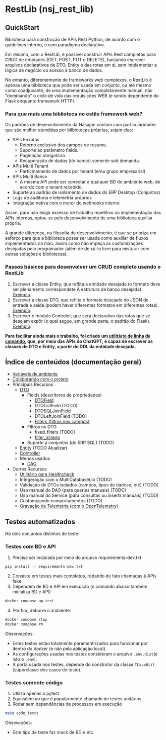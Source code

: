 # RestLib (nsj_rest_lib)

## QuickStart

Biblioteca para construção de APIs Rest Python, de acordo com o guidelines interno, e com paradigma declarativo.

Em resumo, com o RestLib, é possível construir APIs Rest completas para CRUD de entidades (GET, POST, PUT e DELETE), bastando escrever arquivos declarativos de DTO, Entity e das rotas em si, sem implementar a lógica de negócio ou acesso a banco de dados.

No entanto, diferentemente de frameworks web complexos, o RestLib é apenas uma biblioteca que pode ser usada em conjunto, ou até mesmo como coadjuvante, de uma implementação completamente manual, não "dominando" o ciclo de vida das requisições WEB (e sendo dependente do Flask enquanto framework HTTP).

### Para que mais uma biblioteca no estilo framework web?

Os padrões de desenvolvimento da Nasajon contam com particularidades que são melhor atendidas por bilbiotecas próprias, sejam elas:

* APIs Enxutas
  * Retorno exclusivo dos campos de resumo.
  * Suporte ao parâmetro fields.
  * Paginação obrigatória.
  * Recuperação de dados (do banco) somente sob demanda.
* APIs Multi Tenant
  * Particinamento de dados por tenant (e/ou grupo empresarial)
* APIs Multi Banco
  * A mesma API pode ser conectar a qualquer BD do ambiente web, de acordo com o tenant recebido.
* Suporte ao padrão de isolamento de dados do ERP Desktop (Conjuntos)
* Logs de auditoria e telemetria próprios
* Integração nativa com o motor de webhooks interno

Assim, para não exigir excesso de trabalho repetitivo na implementação das APIs internas, optou-se pelo desenvolvimento de uma biblioteca auxiliar própria.

A grande diferença, na filosofia de desenvolvimento, é que se prioriza um esforço para que a biblioteca possa ser usada como auxiliar de fluxos implementados na mão, assim como não impeça as customizações desejadas pelo programador (além de deixá-lo livre para misturar com outras soluções e bibliotecas).

### Passos básicos para desenvolver um CRUD completo usando o RestLib

1. Escrever a classe Entity, que reflita a entidade desejada (o formato deve ser plenamento correspondete À estrutura de banco desejada). [Exemplo](tests/cliente_dto.py).
2. Escrever a classe DTO, que reflita o formato desejado do JSON de entrada e saída (podem haver diferentes formatos em diferentes rotas). [Exemplo](tests/cliente_entity.py).
3. Escrever o módulo Controler, que será declarativo das rotas que se desejam expôr (o qual segue, em grande parte, o padrão do Flask). [Exemplo](tests/cliente_controller.py).

**Para facilitar ainda mais o trabalho, foi criado um [utilitário de linha de comando](https://github.com/Nasajon/arquitetura-cmd), que, por meio das APIs do ChatGPT, é capaz de escrever as classes de DTO e Entity, a partir do DDL da entidade desejada.**

## Índice de conteúdos (documentação geral)

* [Variáveis de ambiente](internal_docs/variaveis_ambiente.md)
* [Colaborando com o projeto](internal_docs/colaborando_projeto.md)
* Principais Recursos
  * [DTO](internal_docs/recursos/dto.md)
    * Fields (descritores de propriedades)
      * [DTOField](internal_docs/recursos/dto_field.md)
      * DTOListField (TODO)
      * [DTOSQLJoinField](internal_docs/recursos/dto_sql_join_field.md)
      * DTOLeftJoinField (TODO)
      * [Filters (filtros nos campos)](internal_docs/recursos/filters.md)
    * Filtros no DTO
      * fixed_filters (TODO)
      * [filter_aliases](internal_docs/recursos/filter_aliases.md)
    * Suporte a conjuntos (do ERP SQL) (TODO)
  * [Entity](internal_docs/recursos/entity.md) (TODO Atualizar)
  * [Controller](internal_docs/recursos/controller.md)
  * Menos usados
    * [DAO](internal_docs/recursos/dao.md)
* Outros Recursos
  * [Utilitário para Healthcheck](internal_docs/outros_recursos/healthcheck.md)
  * Integeração com o MultiDatabaseLib (TODO)
  * Validação de DTOs isolados (campos, tipos de dadose, etc) (TODO)
  * Uso manual do DAO (para queries manuais) (TODO)
  * Uso manual do Service (para consultas ou inserts manuais) (TODO)
  * Customizando comportamentos (TODO)
  * [Gravação de Telemetria (com o OpenTelemetry)](internal_docs/opentelemetry.md)

## Testes automatizados

Há dois conjuntos distintos de teste:

### Testes com BD e API
1. Precisa ser instalada por meio do arquivo requirements-dev.txt

```sh
pip install -r requirements-dev.txt
```

2. Consiste em testes mais completos, rodando de fato chamadas à APIs fake
3. Dependem de BD e API em execução (o comando abaixo também inicializa BD e API)

```sh
docker compose up test
```

4. Por fim, deburre o ambiente:
```sh
docker compose stop
docker compose rm
```

Observações:
* Estes testes estão totalmente paramentrizados para funcionar por dentro do docker (e não pela aplicação local).
* As configurações usadas nos testes consideram o arquivo `.env.dist`(e não o `.env`).
* A porta usada nos testes, depende do construtor da classe `TCaseUtil` (superclasse dos casos de teste).

### Testes somente código

1. Utiliza apenas o pytest
2. Equivalem ao que é popularmente chamado de testes unitários
3. Rodar sem dependências de processos em execução

```sh
make code_tests
```

Obsevações:
* Este tipo de teste faz mock de BD e etc.